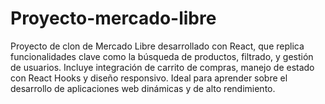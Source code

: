 # Proyecto-mercado-libre
Proyecto de clon de Mercado Libre desarrollado con React, que replica funcionalidades clave como la búsqueda de productos, filtrado, y gestión de usuarios. Incluye integración de carrito de compras, manejo de estado con React Hooks y diseño responsivo. Ideal para aprender sobre el desarrollo de aplicaciones web dinámicas y de alto rendimiento.
